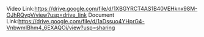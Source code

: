 Video Link:https://drive.google.com/file/d/1XBGYRCT4AS1B40VEHknx98M-OJhRQypV/view?usp=drive_link
Document Link:https://drive.google.com/file/d/1aDssuo4YHprG4-VnbwmIBhm4_6EXAQOi/view?usp=sharing
